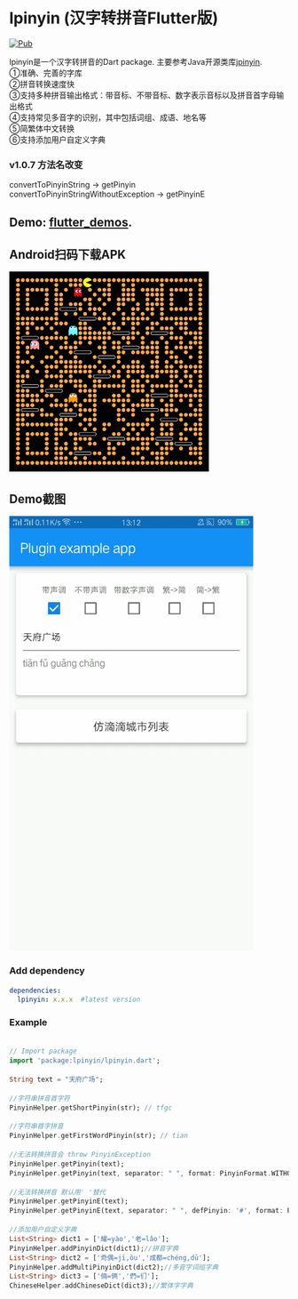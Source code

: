 # lpinyin (汉字转拼音Flutter版)

[![Pub](https://img.shields.io/pub/v/lpinyin.svg?style=flat-square)](https://pub.dartlang.org/packages/lpinyin)

lpinyin是一个汉字转拼音的Dart package. 主要参考Java开源类库[jpinyin](https://github.com/SilenceDut/jpinyin).  
①准确、完善的字库  
②拼音转换速度快  
③支持多种拼音输出格式：带音标、不带音标、数字表示音标以及拼音首字母输出格式  
④支持常见多音字的识别，其中包括词组、成语、地名等  
⑤简繁体中文转换  
⑥支持添加用户自定义字典

### v1.0.7 方法名改变
convertToPinyinString -> getPinyin  
convertToPinyinStringWithoutException -> getPinyinE

## Demo: [flutter_demos](https://github.com/Sky24n/flutter_demos).

## Android扫码下载APK
  ![](https://github.com/Sky24n/LDocuments/blob/master/AppImgs/flutter_demos/qrcode.png)

##  Demo截图
![image](https://github.com/Sky24n/lpinyin/blob/master/screenshot/2018-08-17_13_13_09.gif)

### Add dependency

```yaml
dependencies:
  lpinyin: x.x.x  #latest version
```

### Example

``` dart

// Import package
import 'package:lpinyin/lpinyin.dart';

String text = "天府广场";

//字符串拼音首字符
PinyinHelper.getShortPinyin(str); // tfgc

//字符串首字拼音
PinyinHelper.getFirstWordPinyin(str); // tian

//无法转换拼音会 throw PinyinException
PinyinHelper.getPinyin(text);
PinyinHelper.getPinyin(text, separator: " ", format: PinyinFormat.WITHOUT_TONE);//tian fu guang chang

//无法转换拼音 默认用' '替代
PinyinHelper.getPinyinE(text);
PinyinHelper.getPinyinE(text, separator: " ", defPinyin: '#', format: PinyinFormat.WITHOUT_TONE);//tian fu guang chang

//添加用户自定义字典
List<String> dict1 = ['耀=yào','老=lǎo'];
PinyinHelper.addPinyinDict(dict1);//拼音字典
List<String> dict2 = ['奇偶=jī,ǒu','成都=chéng,dū'];
PinyinHelper.addMultiPinyinDict(dict2);//多音字词组字典
List<String> dict3 = ['倆=俩','們=们'];
ChineseHelper.addChineseDict(dict3);//繁体字字典

```

